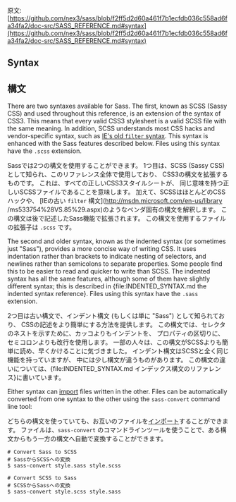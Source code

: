 原文:[https://github.com/nex3/sass/blob/f2ff5d2d60a461f7b1ecfdb036c558ad6fa34fa2/doc-src/SASS_REFERENCE.md#syntax](https://github.com/nex3/sass/blob/f2ff5d2d60a461f7b1ecfdb036c558ad6fa34fa2/doc-src/SASS_REFERENCE.md#syntax)

## Syntax

## 構文

There are two syntaxes available for Sass.
The first, known as SCSS (Sassy CSS) and used throughout this reference,
is an extension of the syntax of CSS3.
This means that every valid CSS3 stylesheet
is a valid SCSS file with the same meaning.
In addition, SCSS understands most CSS hacks
and vendor-specific syntax, such as [IE's old `filter`
syntax](http://msdn.microsoft.com/en-us/library/ms533754%28VS.85%29.aspx).
This syntax is enhanced with the Sass features described below.
Files using this syntax have the `.scss` extension.

Sassでは2つの構文を使用することができます。
1つ目は、SCSS (Sassy CSS)として知られ、このリファレンス全体で使用しており、
CSS3の構文を拡張するものです。
これは、すべての正しいCSS3スタイルシートが、
同じ意味を持つ正しいSCSSファイルであることを意味します。
加えて、SCSSはほとんどのCSSハックや、
[IEの古い `filter` 構文](http://msdn.microsoft.com/en-us/library
/ms533754%28VS.85%29.aspx)のようなベンダ固有の構文を解釈します。
この構文は後で記述したSass機能で拡張されます。
この構文を使用するファイルの拡張子は `.scss` です。

The second and older syntax, known as the indented syntax (or sometimes
just "Sass"),
provides a more concise way of writing CSS.
It uses indentation rather than brackets to indicate nesting of selectors,
and newlines rather than semicolons to separate properties.
Some people find this to be easier to read and quicker to write than SCSS.
The indented syntax has all the same features,
although some of them have slightly different syntax;
this is described in {file:INDENTED_SYNTAX.md the indented syntax
reference}.
Files using this syntax have the `.sass` extension.

2つ目は古い構文で、インデント構文 (もしくは単に "Sass") として知られており、
CSSの記述をより簡単にする方法を提供します。
この構文では、セレクタのネストを示すために、カッコよりもインデントを、
プロパティの区切りに、セミコロンよりも改行を使用します。
一部の人々は、この構文がSCSSよりも簡単に読め、早くかけることに気づきました。
インデント構文はSCSSと全く同じ機能を持っていますが、
中には少し構文が違うものがあります。
この構文の違いについては、{file:INDENTED_SYNTAX.md インデックス構文のリファレンス}に書いています。

Either syntax can [import](#import) files written in the other.
Files can be automatically converted from one syntax to the other
using the `sass-convert` command line tool:

どちらの構文を使っていても、お互いのファイルを[インポート](#import)することができます。
ファイルは、`sass-convert` のコマンドラインツールを使うことで、ある構文からもう一方の構文へ自動で変換することができます。

    # Convert Sass to SCSS
    # SassからSCSSへの変換
    $ sass-convert style.sass style.scss

    # Convert SCSS to Sass
    # SCSSからSassへの変換
    $ sass-convert style.scss style.sass